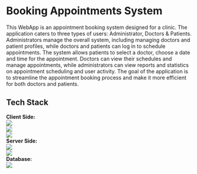 # Booking Appointments System

This WebApp is an appointment booking system designed for a clinic. The application caters to three types of users: Administrator, Doctors & Patients. Administrators manage the overall system, including managing doctors and patient profiles, while doctors and patients can log in to schedule appointments. The system allows patients to select a doctor, choose a date and time for the appointment. Doctors can view their schedules and manage appointments, while administrators can view reports and statistics on appointment scheduling and user activity. The goal of the application is to streamline the appointment booking process and make it more efficient for both doctors and patients.
## Tech Stack

**Client Side:** 
<br>
![](https://img.shields.io/badge/JavaScript-323330?style=for-the-badge&logo=javascript&logoColor=F7DF1E)
<br>
![](https://img.shields.io/badge/React-20232A?style=for-the-badge&logo=react&logoColor=61DAFB)
<br>
![](https://img.shields.io/badge/Redux-593D88?style=for-the-badge&logo=redux&logoColor=white)
<br>
**Server Side:** 
<br>
![](https://img.shields.io/badge/Node.js-43853D?style=for-the-badge&logo=node.js&logoColor=white)
<br>
![](https://img.shields.io/badge/Express.js-404D59?style=for-the-badge)
<br>
**Database:**
<br>
![](https://img.shields.io/badge/MongoDB-4EA94B?style=for-the-badge&logo=mongodb&logoColor=white)
